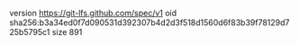 version https://git-lfs.github.com/spec/v1
oid sha256:b3a34ed0f7d090531d392307b4d2d3f518d1560d6f83b39f78129d725b5795c1
size 891
